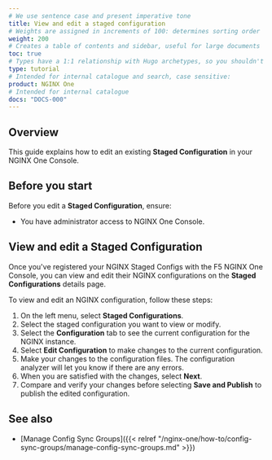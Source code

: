 ```yaml
---
# We use sentence case and present imperative tone
title: View and edit a staged configuration
# Weights are assigned in increments of 100: determines sorting order
weight: 200
# Creates a table of contents and sidebar, useful for large documents
toc: true
# Types have a 1:1 relationship with Hugo archetypes, so you shouldn't need to change this
type: tutorial
# Intended for internal catalogue and search, case sensitive:
product: NGINX One
# Intended for internal catalogue
docs: "DOCS-000"
---
```


## Overview

This guide explains how to edit an existing **Staged Configuration** in your NGINX One Console. 

## Before you start

Before you edit a **Staged Configuration**, ensure:

- You have administrator access to NGINX One Console.

## View and edit a Staged Configuration
<!-- Possible future include, with similar files in config-sync-groups/, nginx-configs/, and staged-configs/ subdirectories -->

Once you've registered your NGINX Staged Configs with the F5 NGINX One Console, you can view and edit their NGINX configurations on the **Staged Configurations** details page.

To view and edit an NGINX configuration, follow these steps:

1. On the left menu, select **Staged Configurations**.
2. Select the staged configuration you want to view or modify.
3. Select the **Configuration** tab to see the current configuration for the NGINX instance.
4. Select **Edit Configuration** to make changes to the current configuration.
5. Make your changes to the configuration files. The configuration analyzer will let you know if there are any errors.
6. When you are satisfied with the changes, select **Next**.
7. Compare and verify your changes before selecting **Save and Publish** to publish the edited configuration.

## See also

- [Manage Config Sync Groups]({{< relref "/nginx-one/how-to/config-sync-groups/manage-config-sync-groups.md" >}})
